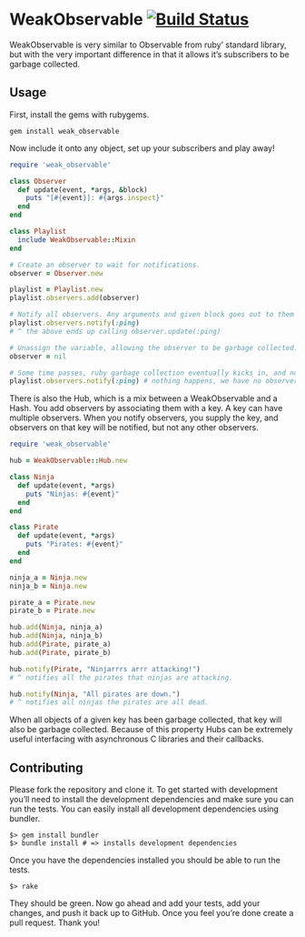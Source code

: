 # WeakObservable [![Build Status](https://secure.travis-ci.org/Burgestrand/weak_observable.png)](http://travis-ci.org/Burgestrand/weak_observable)

WeakObservable is very similar to Observable from ruby’ standard library, but
with the very important difference in that it allows it’s subscribers to be
garbage collected.

## Usage

First, install the gems with rubygems.

```shell
gem install weak_observable
```

Now include it onto any object, set up your subscribers and play away!

```ruby
require 'weak_observable'

class Observer
  def update(event, *args, &block)
    puts "[#{event}]: #{args.inspect}"
  end
end

class Playlist
  include WeakObservable::Mixin
end

# Create an observer to wait for notifications.
observer = Observer.new

playlist = Playlist.new
playlist.observers.add(observer)

# Notify all observers. Any arguments and given block goes out to them all.
playlist.observers.notify(:ping)
# ^ the above ends up calling observer.update(:ping)

# Unassign the variable, allowing the observer to be garbage collected.
observer = nil

# Some time passes, ruby garbage collection eventually kicks in, and now…
playlist.observers.notify(:ping) # nothing happens, we have no observers.
```

There is also the Hub, which is a mix between a WeakObservable and a Hash.
You add observers by associating them with a key. A key can have multiple
observers. When you notify observers, you supply the key, and observers on
that key will be notified, but not any other observers.

```ruby
require 'weak_observable'

hub = WeakObservable::Hub.new

class Ninja
  def update(event, *args)
    puts "Ninjas: #{event}"
  end
end

class Pirate
  def update(event, *args)
    puts "Pirates: #{event}"
  end
end

ninja_a = Ninja.new
ninja_b = Ninja.new

pirate_a = Pirate.new
pirate_b = Pirate.new

hub.add(Ninja, ninja_a)
hub.add(Ninja, ninja_b)
hub.add(Pirate, pirate_a)
hub.add(Pirate, pirate_b)

hub.notify(Pirate, "Ninjarrrs arrr attacking!")
# ^ notifies all the pirates that ninjas are attacking.

hub.notify(Ninja, "All pirates are down.")
# ^ notifies all ninjas the pirates are all dead.
```

When all objects of a given key has been garbage collected, that key will
also be garbage collected. Because of this property Hubs can be extremely
useful interfacing with asynchronous C libraries and their callbacks.

## Contributing

Please fork the repository and clone it. To get started with development you’ll
need to install the development dependencies and make sure you can run the
tests. You can easily install all development dependencies using bundler.

```shell
$> gem install bundler
$> bundle install # => installs development dependencies
```

Once you have the dependencies installed you should be able to run the tests.

```shell
$> rake
```

They should be green. Now go ahead and add your tests, add your changes, and push
it back up to GitHub. Once you feel you’re done create a pull request. Thank you!

